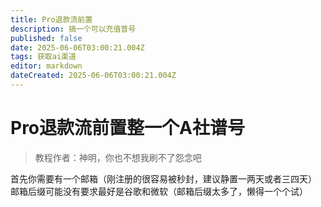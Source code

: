 ```yaml
---
title: Pro退款流前置
description: 搞一个可以充值普号
published: false
date: 2025-06-06T03:00:21.004Z
tags: 获取ai渠道
editor: markdown
dateCreated: 2025-06-06T03:00:21.004Z
---
```


# Pro退款流前置整一个A社谱号
> 教程作者：神明，你也不想我刷不了怨念吧

首先你需要有一个邮箱（刚注册的很容易被秒封，建议静置一两天或者三四天）
邮箱后缀可能没有要求最好是谷歌和微软（邮箱后缀太多了，懒得一个个试）

